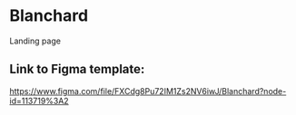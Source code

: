 # Blanchard
Landing page


## Link to Figma template:
https://www.figma.com/file/FXCdg8Pu72IM1Zs2NV6iwJ/Blanchard?node-id=113719%3A2
